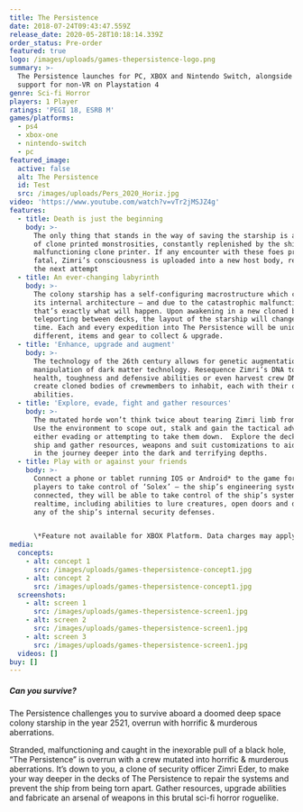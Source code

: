 ```yaml
---
title: The Persistence
date: 2018-07-24T09:43:47.559Z
release_date: 2020-05-28T10:18:14.339Z
order_status: Pre-order
featured: true
logo: /images/uploads/games-thepersistence-logo.png
summary: >-
  The Persistence launches for PC, XBOX and Nintendo Switch, alongside adding
  support for non-VR on Playstation 4
genre: Sci-fi Horror
players: 1 Player
ratings: 'PEGI 18, ESRB M'
games/platforms:
  - ps4
  - xbox-one
  - nintendo-switch
  - pc
featured_image:
  active: false
  alt: The Persistence
  id: Test
  src: /images/uploads/Pers_2020_Horiz.jpg
video: 'https://www.youtube.com/watch?v=vTr2jMSJZ4g'
features:
  - title: Death is just the beginning
    body: >-
      The only thing that stands in the way of saving the starship is an array
      of clone printed monstrosities, constantly replenished by the ship’s
      malfunctioning clone printer. If any encounter with these foes proves
      fatal, Zimri’s consciousness is uploaded into a new host body, ready for
      the next attempt
  - title: An ever-changing labyrinth
    body: >-
      The colony starship has a self-configuring macrostructure which can alter
      its internal architecture – and due to the catastrophic malfunction,
      that’s exactly what will happen. Upon awakening in a new cloned body or on
      teleporting between decks, the layout of the starship will change each
      time. Each and every expedition into The Persistence will be unique with
      different, items and gear to collect & upgrade.
  - title: 'Enhance, upgrade and augment'
    body: >-
      The technology of the 26th century allows for genetic augmentation and
      manipulation of dark matter technology. Resequence Zimri’s DNA to improve
      health, toughness and defensive abilities or even harvest crew DNA to
      create cloned bodies of crewmembers to inhabit, each with their own unique
      abilities.
  - title: 'Explore, evade, fight and gather resources'
    body: >-
      The mutated horde won’t think twice about tearing Zimri limb from limb.
      Use the environment to scope out, stalk and gain the tactical advantage in
      either evading or attempting to take them down.  Explore the decks of the
      ship and gather resources, weapons and suit customizations to aid survival
      in the journey deeper into the dark and terrifying depths.
  - title: Play with or against your friends
    body: >-
      Connect a phone or tablet running IOS or Android* to the game for up to 4
      players to take control of ‘Solex’ – the ship’s engineering system. Once
      connected, they will be able to take control of the ship’s systems in
      realtime, including abilities to lure creatures, open doors and disable
      any of the ship’s internal security defenses.


      \*Feature not available for XBOX Platform. Data charges may apply
media:
  concepts:
    - alt: concept 1
      src: /images/uploads/games-thepersistence-concept1.jpg
    - alt: concept 2
      src: /images/uploads/games-thepersistence-concept1.jpg
  screenshots:
    - alt: screen 1
      src: /images/uploads/games-thepersistence-screen1.jpg
    - alt: screen 2
      src: /images/uploads/games-thepersistence-screen1.jpg
    - alt: screen 3
      src: /images/uploads/games-thepersistence-screen1.jpg
  videos: []
buy: []
---
```

##### Can you survive?

The Persistence challenges you to survive aboard a doomed deep space colony starship in the year 2521, overrun with horrific & murderous aberrations.  

Stranded, malfunctioning and caught in the inexorable pull of a black hole, “The Persistence” is overrun with a crew mutated into horrific & murderous aberrations. It’s down to you, a clone of security officer Zimri Eder, to make your way deeper in the decks of The Persistence to repair the systems and prevent the ship from being torn apart.  Gather resources, upgrade abilities and fabricate an arsenal of weapons in this brutal sci-fi horror roguelike.
